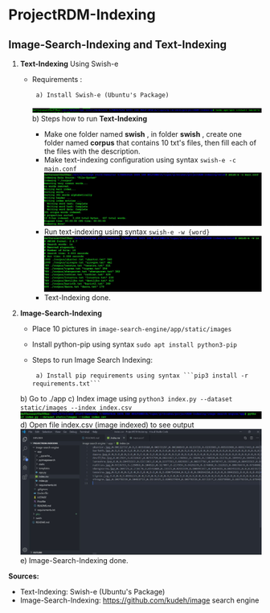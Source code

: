 # ProjectRDM-Indexing

## Image-Search-Indexing and Text-Indexing

1. **Text-Indexing** Using Swish-e
    - Requirements :

           a) Install Swish-e (Ubuntu's Package) 
        ![Swish-e Install](https://github.com/DaffRazan/ProjectRDM-Indexing/blob/master/pics/text-indexing/swish-e-install.png)
        b) Steps how to run **Text-Indexing**
        - Make one folder named **swish** , in folder **swish** , create one folder named **corpus**
            that contains 10 txt's files, then fill each of the files with the description.
        - Make text-indexing configuration using syntax  ```swish-e -c main.conf```
        ![text configuration](https://github.com/DaffRazan/ProjectRDM-Indexing/blob/master/pics/text-indexing/conf.JPG)
        - Run text-indexing using syntax ```swish-e -w {word}```
        ![search index](https://github.com/DaffRazan/ProjectRDM-Indexing/blob/master/pics/text-indexing/search-index.JPG) 
        - Text-Indexing done.

2. **Image-Search-Indexing**
    - Place 10 pictures in ```image-search-engine/app/static/images```
    - Install python-pip using syntax ```sudo apt install python3-pip```
    - Steps to run Image Search Indexing:
    
           a) Install pip requirements using syntax ```pip3 install -r requirements.txt```
    b) Go to ./app
    c) Index image using ```python3 index.py --dataset static/images --index index.csv```
    ![img indexing](https://github.com/DaffRazan/ProjectRDM-Indexing/blob/master/pics/image-search-indexing/indeximg.JPG)
    d) Open file index.csv (image indexed) to see output
    ![Index csv](https://github.com/DaffRazan/ProjectRDM-Indexing/blob/master/pics/image-search-indexing/output.JPG)
    e) Image-Search-Indexing done.

**Sources:**
- Text-Indexing: Swish-e (Ubuntu's Package)
- Image-Search-Indexing: https://github.com/kudeh/image search engine




